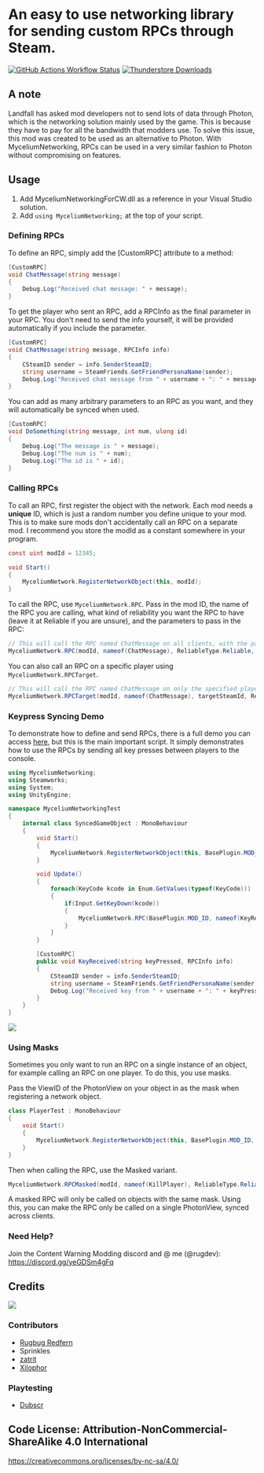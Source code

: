 # An easy to use networking library for sending custom RPCs through Steam.

[![GitHub Actions Workflow Status](https://img.shields.io/github/actions/workflow/status/RugbugRedfern/Mycelium-Networking-For-Content-Warning/build.yml?style=for-the-badge&logo=github)](https://github.com/RugbugRedfern/Mycelium-Networking-For-Content-Warning/actions/workflows/build.yml)
[![Thunderstore Downloads](https://img.shields.io/thunderstore/dt/RugbugRedfern/MyceliumNetworking?style=for-the-badge&logo=thunderstore&logoColor=white&color=%23328EFF)](https://thunderstore.io/c/content-warning/p/RugbugRedfern/MyceliumNetworking/)

## A note
Landfall has asked mod developers not to send lots of data through Photon, which is the networking solution mainly used by the game. This is because they have to pay for all the bandwidth that modders use. To solve this issue, this mod was created to be used as an alternative to Photon. With MyceliumNetworking, RPCs can be used in a very similar fashion to Photon without compromising on features.

## Usage
1. Add MyceliumNetworkingForCW.dll as a reference in your Visual Studio solution.
2. Add `using MyceliumNetworking;` at the top of your script.

### Defining RPCs
To define an RPC, simply add the [CustomRPC] attribute to a method:

```cs
[CustomRPC]
void ChatMessage(string message)
{
	Debug.Log("Received chat message: " + message);
}
```

To get the player who sent an RPC, add a RPCInfo as the final parameter in your RPC. You don't need to send the info yourself, it will be provided automatically if you include the parameter.
```cs
[CustomRPC]
void ChatMessage(string message, RPCInfo info)
{
	CSteamID sender = info.SenderSteamID;
	string username = SteamFriends.GetFriendPersonaName(sender);
	Debug.Log("Received chat message from " + username + ": " + message);
}
```

You can add as many arbitrary parameters to an RPC as you want, and they will automatically be synced when used.
```cs
[CustomRPC]
void DoSomething(string message, int num, ulong id)
{
	Debug.Log("The message is " + message);
	Debug.Log("The num is " + num);
	Debug.Log("The id is " + id);
}
```

### Calling RPCs
To call an RPC, first register the object with the network. Each mod needs a **unique** ID, which is just a random number you define unique to your mod. This is to make sure mods don't accidentally call an RPC on a separate mod. I recommend you store the modId as a constant somewhere in your program.

```cs
const uint modId = 12345;

void Start()
{
	MyceliumNetwork.RegisterNetworkObject(this, modId);
}
```

To call the RPC, use `MyceliumNetwork.RPC`. Pass in the mod ID, the name of the RPC you are calling, what kind of reliability you want the RPC to have (leave it at Reliable if you are unsure), and the parameters to pass in the RPC:

```cs
// This will call the RPC named ChatMessage on all clients, with the parameter "Hello World!" being sent.
MyceliumNetwork.RPC(modId, nameof(ChatMessage), ReliableType.Reliable, "Hello World!");
```
You can also call an RPC on a specific player using `MyceliumNetwork.RPCTarget`.
```cs
// This will call the RPC named ChatMessage on only the specified player, with the parameter "Hello World!" being sent.
MyceliumNetwork.RPCTarget(modId, nameof(ChatMessage), targetSteamId, ReliableType.Reliable, "Hello World!");
```

### Keypress Syncing Demo

To demonstrate how to define and send RPCs, there is a full demo you can access [here](https://github.com/RugbugRedfern/Mycelium-Networking-For-Content-Warning-Demo), but this is the main important script.
It simply demonstrates how to use the RPCs by sending all key presses between players to the console.
```cs
using MyceliumNetworking;
using Steamworks;
using System;
using UnityEngine;

namespace MyceliumNetworkingTest
{
	internal class SyncedGameObject : MonoBehaviour
	{
		void Start()
		{
			MyceliumNetwork.RegisterNetworkObject(this, BasePlugin.MOD_ID);
		}

		void Update()
		{
			foreach(KeyCode kcode in Enum.GetValues(typeof(KeyCode)))
			{
				if(Input.GetKeyDown(kcode))
				{
					MyceliumNetwork.RPC(BasePlugin.MOD_ID, nameof(KeyReceived), ReliableType.Reliable, kcode.ToString());
				}
			}
		}

		[CustomRPC]
		public void KeyReceived(string keyPressed, RPCInfo info)
		{
			CSteamID sender = info.SenderSteamID;
			string username = SteamFriends.GetFriendPersonaName(sender);
			Debug.Log("Received key from " + username + ": " + keyPressed);
		}
	}
}
```
![](https://i.ibb.co/DY9P9sn/image.png)

### Using Masks
Sometimes you only want to run an RPC on a single instance of an object, for example calling an RPC on one player. To do this, you use masks.

Pass the ViewID of the PhotonView on your object in as the mask when registering a network object.

```cs
class PlayerTest : MonoBehaviour
{
	void Start()
	{
		MyceliumNetwork.RegisterNetworkObject(this, BasePlugin.MOD_ID, GetComponent<PhotonView>().ViewID);
	}
}
```

Then when calling the RPC, use the Masked variant.

```cs
MyceliumNetwork.RPCMasked(modId, nameof(KillPlayer), ReliableType.Reliable, GetComponent<PhotonView>().ViewID, "You Died!");
```

A masked RPC will only be called on objects with the same mask. Using this, you can make the RPC only be called on a single PhotonView, synced across clients.

### Need Help?
Join the Content Warning Modding discord and @ me (@rugdev): https://discord.gg/yeGDSm4gFq

## Credits
[![](https://i.ibb.co/pLJ3Zrn/a-mod-by-rugbug.png)](https://www.youtube.com/RugbugRedfern)

### Contributors
- [Rugbug Redfern](https://rugbug.net/)
- Sprinkles
- [zatrit](https://github.com/zatrit)
- [Xilophor](https://github.com/Xilophor)

### Playtesting
- [Dubscr](https://www.youtube.com/dubscr)

## Code License: Attribution-NonCommercial-ShareAlike 4.0 International
https://creativecommons.org/licenses/by-nc-sa/4.0/